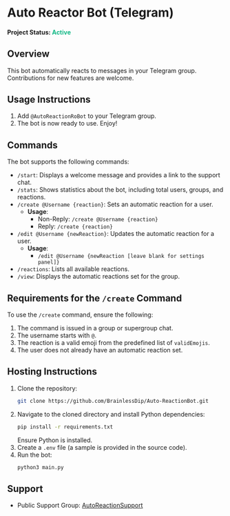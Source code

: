# Auto Reactor Bot (Telegram)

#### Project Status: <span style="color:#12b886">Active<span>

## Overview
This bot automatically reacts to messages in your Telegram group. Contributions for new features are welcome.

## Usage Instructions
1. Add `@AutoReactionRoBot` to your Telegram group.
2. The bot is now ready to use. Enjoy!

## Commands
The bot supports the following commands:

- `/start`: Displays a welcome message and provides a link to the support chat.
- `/stats`: Shows statistics about the bot, including total users, groups, and reactions.
- `/create @Username {reaction}`: Sets an automatic reaction for a user.
    - **Usage**:
        - Non-Reply: `/create @Username {reaction}`
        - Reply: `/create {reaction}`
- `/edit @Username {newReaction}`: Updates the automatic reaction for a user.
    - **Usage**:
        - `/edit @Username {newReaction [leave blank for settings panel]}`
- `/reactions`: Lists all available reactions.
- `/view`: Displays the automatic reactions set for the group.

## Requirements for the `/create` Command
To use the `/create` command, ensure the following:
1. The command is issued in a group or supergroup chat.
2. The username starts with `@`.
3. The reaction is a valid emoji from the predefined list of `validEmojis`.
4. The user does not already have an automatic reaction set.

## Hosting Instructions
1. Clone the repository:
     ```sh
     git clone https://github.com/BrainlessDip/Auto-ReactionBot.git
     ```
2. Navigate to the cloned directory and install Python dependencies:
     ```sh
     pip install -r requirements.txt
     ```
     Ensure Python is installed.
3. Create a `.env` file (a sample is provided in the source code).
4. Run the bot:
     ```sh
     python3 main.py
     ```

## Support
- Public Support Group: [AutoReactionSupport](https://t.me/AutoReactionSupport)
